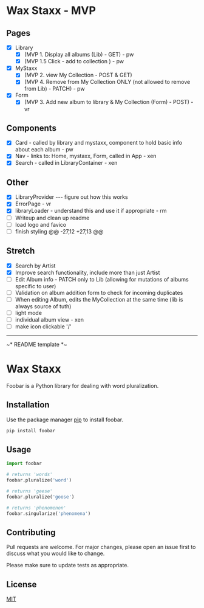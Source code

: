 # Wax Staxx - MVP

## Pages
- [x] Library
    - [x] (MVP 1. Display all albums (Lib) - GET) - pw
    - [x] (MVP 1.5 Click - add to collection ) - pw
- [x] MyStaxx
    - [x] (MVP 2. view My Collection - POST & GET) 
    - [x] (MVP 4. Remove from My Collection ONLY (not allowed to remove from Lib) - PATCH) - pw
- [x] Form
  - [x] (MVP 3. Add new album to library & My Collection (Form) - POST) - vr

## Components
- [x] Card - called by library and mystaxx, component to hold basic info about each album - pw
- [x] Nav - links to: Home, mystaxx, Form, called in App - xen
- [x] Search - called in LibraryContainer - xen

## Other
- [x] LibraryProvider --- figure out how this works
- [x] ErrorPage - vr
- [x] libraryLoader - understand this and use it if appropriate - rm
- [ ] Writeup and clean up readme
- [ ] load logo and favico
- [ ] finish styling
	@@ -27,12 +27,13 @@

## Stretch
- [x]  Search by Artist
- [x]  Improve search functionality, include more than just Artist
- [ ]  Edit Album info - PATCH only to Lib (allowing for mutations of albums specific to user)
- [ ]  Validation on album addition form to check for incoming duplicates
- [ ]  When editing Album, edits the MyCollection at the same time (lib is always source of tuth)
- [ ]  light mode
- [ ]  individual album view - xen
- [ ]  make icon clickable '/' 

------------
~* README template *~ 
# Wax Staxx

Foobar is a Python library for dealing with word pluralization.

## Installation

Use the package manager [pip](https://pip.pypa.io/en/stable/) to install foobar.

```bash
pip install foobar
```

## Usage

```python
import foobar

# returns 'words'
foobar.pluralize('word')

# returns 'geese'
foobar.pluralize('goose')

# returns 'phenomenon'
foobar.singularize('phenomena')
```

## Contributing

Pull requests are welcome. For major changes, please open an issue first
to discuss what you would like to change.

Please make sure to update tests as appropriate.

## License

[MIT](https://choosealicense.com/licenses/mit/)